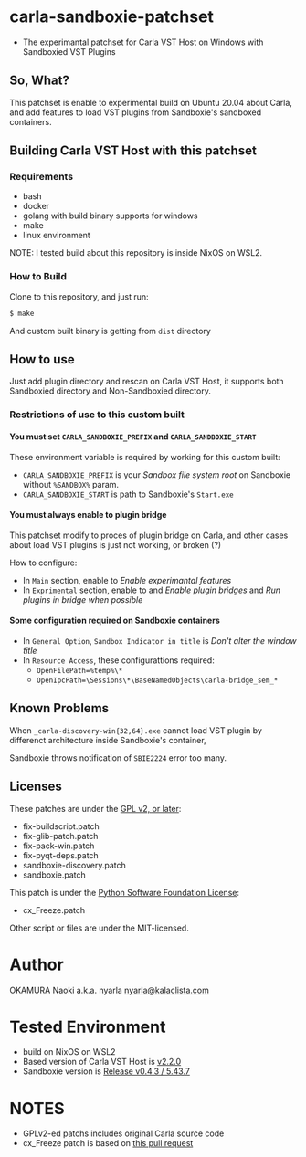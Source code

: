 # carla-sandboxie-patchset

- The experimantal patchset for Carla VST Host on Windows with Sandboxied VST Plugins

## So, What?

This patchset is enable to experimental build on Ubuntu 20.04 about Carla,
and add features to load VST plugins from Sandboxie's sandboxed containers.

## Building Carla VST Host with this patchset

### Requirements

- bash
- docker
- golang with build binary supports for windows
- make
- linux environment

NOTE: I tested build about this repository is inside NixOS on WSL2.

### How to Build

Clone to this repository, and just run:

```bash
$ make
```

And custom built binary is getting from `dist` directory

## How to use

Just add plugin directory and rescan on Carla VST Host,
it supports both Sandboxied directory and Non-Sandboxied directory.

### Restrictions of use to this custom built

#### You must set `CARLA_SANDBOXIE_PREFIX` and `CARLA_SANDBOXIE_START`

These environment variable is required by working for this custom built:

- `CARLA_SANDBOXIE_PREFIX` is your _Sandbox file system root_ on Sandboxie without `%SANDBOX%` param.
- `CARLA_SANDBOXIE_START` is path to Sandboxie's `Start.exe`

#### You must always enable to plugin bridge

This patchset modify to proces of plugin bridge on Carla,
and other cases about load VST plugins is just not working, or broken (?)

How to configure:

- In `Main` section, enable to _Enable experimantal features_
- In `Exprimental` section, enable to and _Enable plugin bridges_ and _Run plugins in bridge when possible_

#### Some configuration required on Sandboxie containers

- In `General Option`, `Sandbox Indicator in title` is _Don't alter the window title_
- In `Resource Access`, these configurattions required:
  - `OpenFilePath=%temp%\*`
  - `OpenIpcPath=\Sessions\*\BaseNamedObjects\carla-bridge_sem_*`

## Known Problems

When `_carla-discovery-win{32,64}.exe` cannot load VST plugin by differenct architecture inside Sandboxie's container,

Sandboxie throws notification of `SBIE2224` error too many.

## Licenses

These patches are under the [GPL v2, or later](https://www.gnu.org/licenses/old-licenses/gpl-2.0.txt):

- fix-buildscript.patch
- fix-glib-patch.patch
- fix-pack-win.patch
- fix-pyqt-deps.patch
- sandboxie-discovery.patch
- sandboxie.patch

This patch is under the [Python Software Foundation License](https://docs.python.org/3/license.html):

- cx_Freeze.patch

Other script or files are under the MIT-licensed.

# Author

OKAMURA Naoki a.k.a. nyarla <nyarla@kalaclista.com>

# Tested Environment

- build on NixOS on WSL2
- Based version of Carla VST Host is [v2.2.0](https://github.com/falkTX/Carla/releases/tag/v2.2.0)
- Sandboxie version is [Release v0.4.3 / 5.43.7](https://github.com/sandboxie-plus/Sandboxie/releases/tag/v0.4.3)

# NOTES

- GPLv2-ed patchs includes original Carla source code
- cx_Freeze patch is based on [this pull request](https://github.com/marcelotduarte/cx_Freeze/pull/545)
